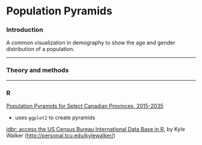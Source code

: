 # Population Pyramids

### Introduction

A common visualization in demography to show the age and gender distribution of a population.

---
### Theory and methods


---
### R

[Population Pyramids for Select Canadian Provinces, 2015-2035](https://github.com/atheriel/visualizations/tree/master/provincial-demography)

* uses `ggplot2` to create pyramids


[idbr: access the US Census Bureau International Data Base in R](http://www.arilamstein.com/blog/2016/06/06/idbr-access-us-census-bureau-international-data-base-r/?utm_source=recurpost), by Kyle Walker (http://personal.tcu.edu/kylewalker/)

